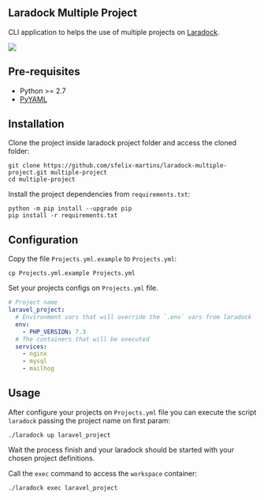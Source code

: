 ## Laradock Multiple Project

CLI application to helps the use of multiple projects on [Laradock](https://laradock.io).

![](https://github.com/sfelix-martins/laradock-multiple-env/workflows/Python%20package/badge.svg)

## Pre-requisites

- Python >= 2.7
- [PyYAML](https://pyyaml.org/wiki/PyYAMLDocumentation)

## Installation

Clone the project inside laradock project folder and access the cloned folder:

```shell script
git clone https://github.com/sfelix-martins/laradock-multiple-project.git multiple-project
cd multiple-project
```

Install the project dependencies from `requirements.txt`:

```shell script
python -m pip install --upgrade pip
pip install -r requirements.txt
```

## Configuration

Copy the file `Projects.yml.example` to `Projects.yml`:

```shell script
cp Projects.yml.example Projects.yml
```

Set your projects configs on `Projects.yml` file.

```yaml
# Project name
laravel_project:
  # Environment vars that will override the `.env` vars from laradock
  env:
    - PHP_VERSION: 7.3
  # The containers that will be executed
  services:
    - nginx
    - mysql
    - mailhog
```

## Usage

After configure your projects on `Projects.yml` file you can execute the script
`laradock` passing the project name on first param:

```shell script
./laradock up laravel_project
```

Wait the process finish and your laradock should be started with your chosen
project definitions.

Call the `exec` command to access the `workspace` container:

```shell script
./laradock exec laravel_project
```
